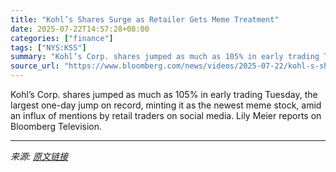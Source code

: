 ```yaml
---
title: "Kohl’s Shares Surge as Retailer Gets Meme Treatment"
date: 2025-07-22T14:57:28+08:00
categories: ["finance"]
tags: ["NYS:KSS"]
summary: "Kohl’s Corp. shares jumped as much as 105% in early trading Tuesday, the largest one-day jump on record, minting it as the newest meme stock, amid an influx of mentions by retail traders on social med"
source_url: "https://www.bloomberg.com/news/videos/2025-07-22/kohl-s-shares-surge-as-retailer-gets-meme-treatment-video"
---
```


Kohl’s Corp. shares jumped as much as 105% in early trading Tuesday, the largest one-day jump on record, minting it as the newest meme stock, amid an influx of mentions by retail traders on social media. Lily Meier reports on Bloomberg Television.

---

*来源: [原文链接](https://www.bloomberg.com/news/videos/2025-07-22/kohl-s-shares-surge-as-retailer-gets-meme-treatment-video)*

